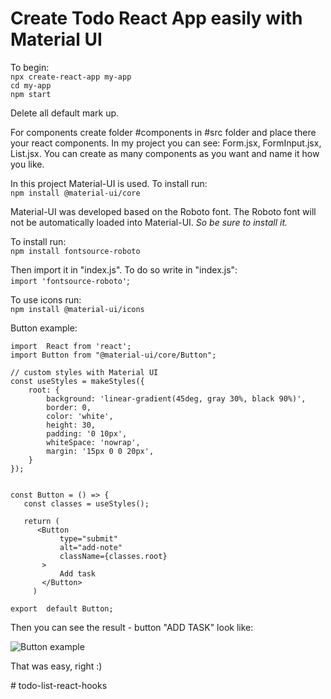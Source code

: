# Create Todo React App easily with Material UI

To begin:
<br />
`npx create-react-app my-app`
<br />
`cd my-app`
<br />
`npm start`

Delete all default mark up.

For components create folder #components in #src folder and place there your react components.
In my project you can see: Form.jsx, FormInput.jsx, List.jsx.
You can create as many components as you want and name it how you like.

In this project Material-UI is used.
To install run:
<br />
`npm install @material-ui/core`

Material-UI was developed based on the Roboto font.
The Roboto font will not be automatically loaded into Material-UI.
*So be sure to install it.*

To install run:
<br />
`npm install fontsource-roboto`

Then import it in "index.js". To do so write in "index.js":
<br />
`import 'fontsource-roboto'`;

To use icons run:
<br />
`npm install @material-ui/icons`

Button example:
```
import  React from 'react';
import Button from "@material-ui/core/Button";

// custom styles with Material UI
const useStyles = makeStyles({
    root: {
        background: 'linear-gradient(45deg, gray 30%, black 90%)',
        border: 0,
        color: 'white',
        height: 30,
        padding: '0 10px',
        whiteSpace: 'nowrap',
        margin: '15px 0 0 20px',
    }
});


const Button = () => {
   const classes = useStyles();
    
   return (
      <Button
           type="submit"
           alt="add-note"
           className={classes.root}
       >
           Add task
       </Button>
     )
     
export  default Button;
```

Then you can see the result - button "ADD TASK" look like:

![Button example](https://github.com/EvaMalinina/todo-list-react-hooks/blob/master/src/demo/button%20git.gif)

That was easy, right :)



#   t o d o - l i s t - r e a c t - h o o k s  
 